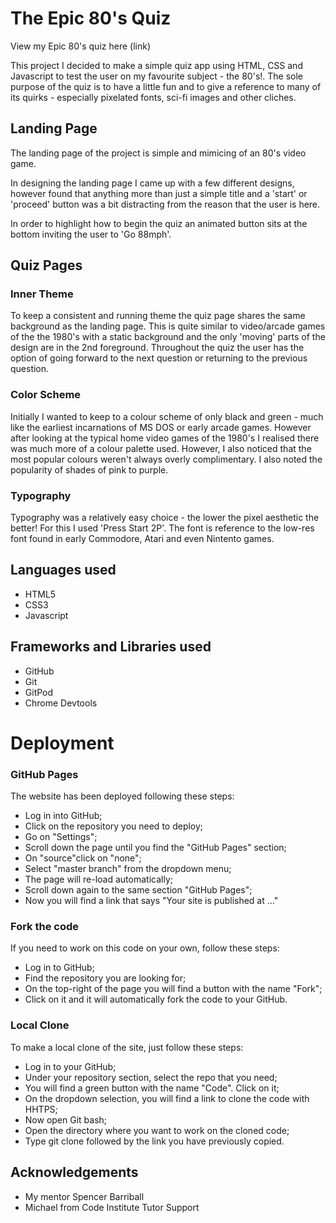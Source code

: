 # The Epic 80's Quiz

View my Epic 80's quiz here (link)

This project I decided to make a simple quiz app using HTML, CSS and Javascript to test the user on my favourite subject - the 80's!.
The sole purpose of the quiz is to have a little fun and to give a reference to many of its quirks - especially pixelated fonts, sci-fi images and other cliches.

## Landing Page

The landing page of the project is simple and mimicing of an 80's video game. 

In designing the landing page I came up with a few different designs, however found that anything more than just a simple title and a 'start' or 'proceed' button was a bit distracting from the reason that the user is here. 

In order to highlight how to begin the quiz an animated button sits at the bottom inviting the user to 'Go 88mph'. 

## Quiz Pages

### Inner Theme

To keep a consistent and running theme the quiz page shares the same background as the landing page. This is quite similar to video/arcade games of the the 1980's with a static background and the only 'moving' parts of the design are in the 2nd foreground. 
Throughout the quiz the user has the option of going forward to the next question or returning to the previous question. 

### Color Scheme

Initially I wanted to keep to a colour scheme of only black and green - much like the earliest incarnations of MS DOS or early arcade games. However after looking at the typical home video games of the 1980's I realised there was much more of a colour palette used. However, I also noticed that the most popular colours weren't always overly complimentary. I also noted the popularity of shades of pink to purple. 

### Typography

Typography was a relatively easy choice - the lower the pixel aesthetic the better! For this I used 'Press Start 2P'. The font is reference to the low-res font found in early Commodore, Atari and even Nintento games. 

## Languages used

* HTML5
* CSS3
* Javascript

## Frameworks and Libraries used

* GitHub
* Git
* GitPod
* Chrome Devtools

# Deployment

### GitHub Pages
The website has been deployed following these steps:

* Log in into GitHub;
* Click on the repository you need to deploy;
* Go on "Settings";
* Scroll down the page until you find the "GitHub Pages" section;
* On "source"click on "none";
* Select "master branch" from the dropdown menu;
* The page will re-load automatically;
* Scroll down again to the same section "GitHub Pages";
* Now you will find a link that says "Your site is published at ..."

### Fork the code
If you need to work on this code on your own, follow these steps:

* Log in to GitHub;
* Find the repository you are looking for;
* On the top-right of the page you will find a button with the name "Fork";
* Click on it and it will automatically fork the code to your GitHub.

### Local Clone
To make a local clone of the site, just follow these steps:

* Log in to your GitHub;
* Under your repository section, select the repo that you need;
* You will find a green button with the name "Code". Click on it;
* On the dropdown selection, you will find a link to clone the code with HHTPS;
* Now open Git bash;
* Open the directory where you want to work on the cloned code;
* Type git clone followed by the link you have previously copied.

## Acknowledgements 

* My mentor Spencer Barriball
* Michael from Code Institute Tutor Support


